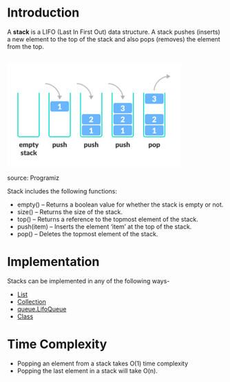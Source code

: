 # Introduction

A **stack** is a LIFO (Last In First Out) data structure. A stack pushes (inserts) a new element to the top of the stack and also pops (removes) the element from the top.

<br>

<img src="../assets/stack.png"  style="max-width: 80%; height: auto; background:white"/>
<p>source: Programiz</p>

Stack includes the following functions:

- empty() – Returns a boolean value for whether the stack is empty or not.
- size() – Returns the size of the stack.
- top() – Returns a reference to the topmost element of the stack.
- push(item) – Inserts the element ‘item’ at the top of the stack.
- pop() – Deletes the topmost element of the stack.

# Implementation

Stacks can be implemented in any of the following ways-

- [List](./list.ipynb)
- [Collection](./collection.ipynb)
- [queue.LifoQueue](./queue.ipynb)
- [Class](./class.ipynb)

# Time Complexity

- Popping an element from a stack takes O(1) time complexity
- Popping the last element in a stack will take O(n).
